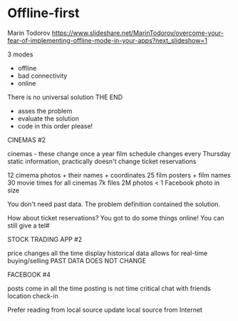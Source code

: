 # Offline-first

Marin Todorov
https://www.slideshare.net/MarinTodorov/overcome-your-fear-of-implementing-offline-mode-in-your-apps?next_slideshow=1

3 modes
- offline
- bad connectivity
- online

There is no universal solution
THE END

- asses the problem
- evaluate the solution
- code
in this order please!

CINEMAS #2

cinemas - these change once a year
film schedule changes every Thursday
static information, practically doesn't change
ticket reservations

12 cimema photos + their names + coordinates
25 film posters + film names
30 movie times for all cinemas
7k files
2M photos
< 1 Facebook photo in size

You don't need past data.
The problem definition contained the solution.

How about ticket reservations?
You got to do some things online!
You can still give a tel#

STOCK TRADING APP #2

price changes all the time
display historical data
allows for real-time buying/selling
PAST DATA DOES NOT CHANGE

FACEBOOK #4

posts come in all the time
posting is not time critical
chat with friends
location check-in




Prefer reading from local source
update local source from Internet
